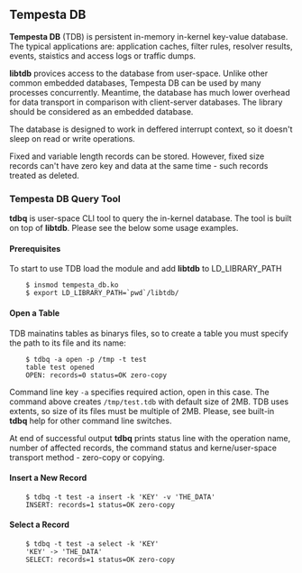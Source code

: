 ## Tempesta DB

**Tempesta DB** (TDB) is persistent in-memory in-kernel key-value database.
The typical applications are: application caches, filter rules,
resolver results, events, staistics and access logs or traffic dumps.

**libtdb** provices access to the database from user-space. Unlike other common
embedded databases, Tempesta DB can be used by many processes concurrently.
Meantime, the database has much lower overhead for data transport in comparison
with client-server databases. The library should be considered as an embedded
database.

The database is designed to work in deffered interrupt context, so it doesn't
sleep on read or write operations.

Fixed and variable length records can be stored. However, fixed size records
can't have zero key and data at the same time - such records treated as deleted.


### Tempesta DB Query Tool

**tdbq** is user-space CLI tool to query the in-kernel database.
The tool is built on top of **libtdb**.
Please see the below some usage examples.

#### Prerequisites

To start to use TDB load the module and add **libtdb** to LD\_LIBRARY\_PATH

        $ insmod tempesta_db.ko
        $ export LD_LIBRARY_PATH=`pwd`/libtdb/

#### Open a Table

TDB mainatins tables as binarys files, so to create a table you must specify the
path to its file and its name:

        $ tdbq -a open -p /tmp -t test
        table test opened
        OPEN: records=0 status=OK zero-copy

Command line key `-a` specifies required action, open in this case. The command
above creates `/tmp/test.tdb` with default size of 2MB. TDB uses extents,
so size of its files must be multiple of 2MB. Please, see built-in **tdbq** help
for other command line switches.

At end of successful output **tdbq** prints status line with the operation name,
number of affected records, the command status and kerne/user-space transport
method - zero-copy or copying.

#### Insert a New Record

        $ tdbq -t test -a insert -k 'KEY' -v 'THE_DATA'
        INSERT: records=1 status=OK zero-copy

#### Select a Record

        $ tdbq -t test -a select -k 'KEY'
        'KEY' -> 'THE_DATA'
        SELECT: records=1 status=OK zero-copy

